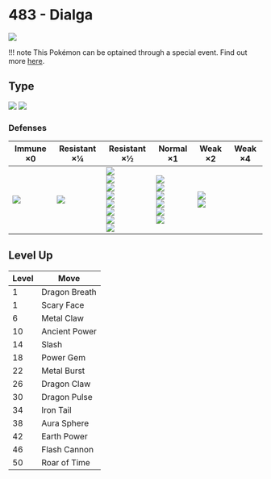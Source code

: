 # 483 - Dialga
![][483]

!!! note
    This Pokémon can be optained through a special event. Find out more [here](../../special_events/#dialga).

## Type

![][steel]  ![][dragon]

### Defenses

Immune ×0       | Resistant ×¼   | Resistant ×½                                                                                                         | Normal ×1                                                                         | Weak ×2                          | Weak ×4
---             | ---            | ---                                                                                                                  | ---                                                                               | ---                              | ---
![][poison]<br> | ![][grass]<br> | ![][normal]<br>![][flying]<br>![][rock]<br>![][bug]<br>![][steel]<br>![][water]<br>![][electric]<br>![][psychic]<br> | ![][ghost]<br>![][fire]<br>![][ice]<br>![][dragon]<br>![][dark]<br>![][fairy]<br> | ![][fighting]<br>![][ground]<br> | &nbsp;

## Level Up

Level | Move
---   | ---
1     | Dragon Breath
1     | Scary Face
6     | Metal Claw
10    | Ancient Power
14    | Slash
18    | Power Gem
22    | Metal Burst
26    | Dragon Claw
30    | Dragon Pulse
34    | Iron Tail
38    | Aura Sphere
42    | Earth Power
46    | Flash Cannon
50    | Roar of Time

[483]: ../img/pokemon/483.png
[normal]: ../img/types/normal.png
[fire]: ../img/types/fire.png
[fighting]: ../img/types/fighting.png
[water]: ../img/types/water.png
[flying]: ../img/types/flying.png
[grass]: ../img/types/grass.png
[poison]: ../img/types/poison.png
[electric]: ../img/types/electric.png
[ground]: ../img/types/ground.png
[psychic]: ../img/types/psychic.png
[rock]: ../img/types/rock.png
[ice]: ../img/types/ice.png
[bug]: ../img/types/bug.png
[dragon]: ../img/types/dragon.png
[ghost]: ../img/types/ghost.png
[dark]: ../img/types/dark.png
[steel]: ../img/types/steel.png
[fairy]: ../img/types/fairy.png
